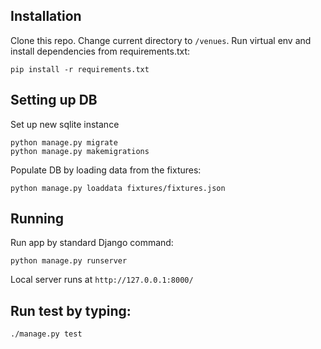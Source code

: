 ## Installation

Clone this repo. Change current directory to `/venues`. Run virtual env and install dependencies from requirements.txt:

```
pip install -r requirements.txt 
```
## Setting up DB
Set up new sqlite instance
```
python manage.py migrate
python manage.py makemigrations
```
Populate DB by loading data from the fixtures:
```
python manage.py loaddata fixtures/fixtures.json 
```
## Running
Run app by standard Django command:
```
python manage.py runserver
```
Local server runs at `http://127.0.0.1:8000/`

## Run test by typing:
```
./manage.py test
```
 
